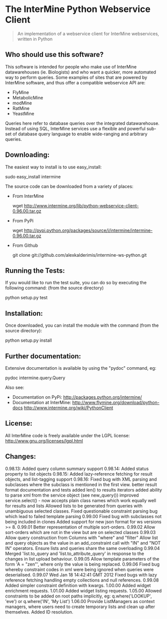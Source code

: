 The InterMine Python Webservice Client
=====================================

> An implementation of a webservice client 
> for InterMine webservices, written in Python

Who should use this software?
-----------------------------

This software is intended for people who make 
use of InterMine datawarehouses (ie. Biologists)
and who want a quicker, more automated way 
to perform queries. Some examples of sites that
are powered by InterMine software, and thus offer
a compatible webservice API are:

* FlyMine
* MetabolicMine
* modMine
* RatMine
* YeastMine

Queries here refer to database queries over the 
integrated datawarehouse. Instead of using 
SQL, InterMine services use a flexible and 
powerful sub-set of database query language
to enable wide-ranging and arbitrary queries.

Downloading:
------------

The easiest way to install is to use easy_install:

  sudo easy_install intermine

The source code can be downloaded from a variety of places:

* From InterMine

  wget http://www.intermine.org/lib/python-webservice-client-0.96.00.tar.gz

* From PyPi

  wget http://pypi.python.org/packages/source/i/intermine/intermine-0.96.00.tar.gz

* From Github

  git clone git://github.com/alexkalderimis/intermine-ws-python.git


Running the Tests:
------------------

If you would like to run the test suite, you can do so by executing
the following command: (from the source directory)

  python setup.py test

Installation:
-------------

Once downloaded, you can install the module with the command (from the source directory):

  python setup.py install

Further documentation:
----------------------

Extensive documentation is available by using the "pydoc" command, eg:

  pydoc intermine.query.Query

Also see:

* Documentation on PyPi: http://packages.python.org/intermine/
* Documentation at InterMine: http://www.flymine.org/download/python-docs http://www.intermine.org/wiki/PythonClient

License:
--------

All InterMine code is freely available under the LGPL license: http://www.gnu.org/licenses/lgpl.html 

Changes:
--------

0.98.13: Added query column summary support
0.98.14: Added status property to list objects
0.98.15: Added lazy-reference fetching for result objects, and list-tagging support
0.98.16: Fixed bug with XML parsing and subclasses where the subclass is mentioned in the first view.
         better result format documentation and tests
         added len() to results iterators
         added ability to parse xml from the service object (see new_query())
         improved service.select() - now accepts plain class names which work equally well for results and lists
         Allowed lists to be generated from queries with unambiguous selected classes.
         Fixed questionable constraint parsing bug which lead to failed template parsing
0.99.00  Fixed bug with subclasses not being included in clones 
         Added support for new json format for ws versions >= 8.
0.99.01  Better representation of multiple sort-orders.
0.99.02  Allow sort-orders which are not in the view but are on selected classes
0.99.03  Allow query construction from Columns with "where" and "filter"
         Allow list and query objects as the value in an add_constraint call with "IN" and "NOT IN" operators.
         Ensure lists and queries share the same overloading
0.99.04  Merged 'list.to_query and 'list.to_attribute_query' in response to the changes in list upload behaviour.
0.99.05  Allow template parameters of the form 'A = "zen"', where only the value is being replaced.
0.99.06  Fixed bug whereby constraint codes in xml were being ignored when queries were deserialised.
0.99.07  Wed Jan 18 14:42:41 GMT 2012
         Fixed bugs with lazy reference fetching handling empty collections and null references.
0.99.08  Added simpler constraint definition with kwargs.
1.00.00  Added widget enrichment requests.
1.01.00  Added widget listing requests.
1.05.00  Allowed constraints to be added on root paths implicitly, eg:
            q.where('LOOKUP', 'eve') or q.where('IN', 'My List')
1.06.00  Provide ListManagers as context managers, where users need to create
         temporary lists and clean up after themselves.
         Added ID resolution.



